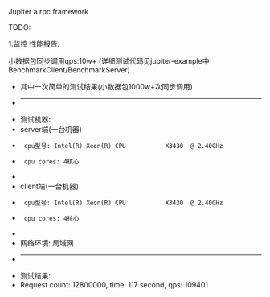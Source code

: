 Jupiter
a rpc framework

TODO:

1.监控
性能报告:

小数据包同步调用qps:10w+
(详细测试代码见jupiter-example中BenchmarkClient/BenchmarkServer)

* 其中一次简单的测试结果(小数据包1000w+次同步调用)
* ------------------------------------------------------------------
* 测试机器:
* server端(一台机器)
*      cpu型号: Intel(R) Xeon(R) CPU           X3430  @ 2.40GHz
*      cpu cores: 4核心
*
* client端(一台机器)
*      cpu型号: Intel(R) Xeon(R) CPU           X3430  @ 2.40GHz
*      cpu cores: 4核心
*
* 网络环境: 局域网
* ------------------------------------------------------------------
* 测试结果:
* Request count: 12800000, time: 117 second, qps: 109401